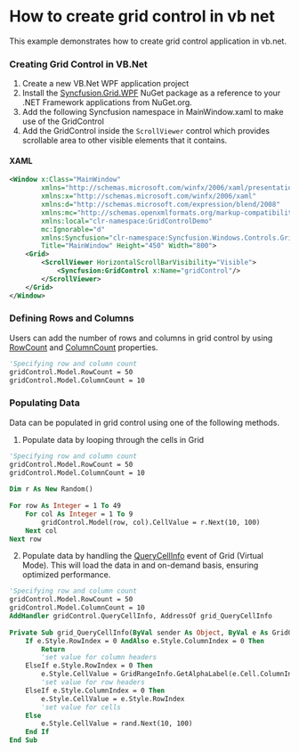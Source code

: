 # How to create grid control in vb net

This example demonstrates how to create grid control application in vb.net.

### Creating Grid Control in VB.Net
1. Create a new VB.Net WPF application project
2. Install the [Syncfusion.Grid.WPF](https://www.nuget.org/packages/Syncfusion.Grid.WPF)   NuGet package as a reference to your   .NET Framework applications from NuGet.org.
3. Add the following Syncfusion namespace in MainWindow.xaml to make use of the GridControl
4. Add the GridControl inside the `ScrollViewer` control which provides scrollable area to other visible elements that it contains.   

#### XAML

``` xml
<Window x:Class="MainWindow"
        xmlns="http://schemas.microsoft.com/winfx/2006/xaml/presentation"
        xmlns:x="http://schemas.microsoft.com/winfx/2006/xaml"
        xmlns:d="http://schemas.microsoft.com/expression/blend/2008"
        xmlns:mc="http://schemas.openxmlformats.org/markup-compatibility/2006"
        xmlns:local="clr-namespace:GridControlDemo"
        mc:Ignorable="d"
        xmlns:Syncfusion="clr-namespace:Syncfusion.Windows.Controls.Grid;assembly=Syncfusion.Grid.WPF" 
        Title="MainWindow" Height="450" Width="800">
    <Grid>
        <ScrollViewer HorizontalScrollBarVisibility="Visible">
            <Syncfusion:GridControl x:Name="gridControl"/>
        </ScrollViewer>
    </Grid>
</Window>
```

### Defining Rows and Columns

Users can add the number of rows and columns in grid control by using [RowCount](https://help.syncfusion.com/cr/wpf/Syncfusion.Windows.Controls.Grid.GridModel.html#Syncfusion_Windows_Controls_Grid_GridModel_RowCount) and [ColumnCount](https://help.syncfusion.com/cr/wpf/Syncfusion.Windows.Controls.Grid.GridModel.html#Syncfusion_Windows_Controls_Grid_GridModel_ColumnCount) properties.

``` vb
'Specifying row and column count
gridControl.Model.RowCount = 50
gridControl.Model.ColumnCount = 10
```

### Populating Data

Data can be populated in grid control using one of the following methods.

1. Populate data by looping through the cells in Grid
``` vb
'Specifying row and column count
gridControl.Model.RowCount = 50
gridControl.Model.ColumnCount = 10
 
Dim r As New Random()
 
For row As Integer = 1 To 49
    For col As Integer = 1 To 9
        gridControl.Model(row, col).CellValue = r.Next(10, 100)      
    Next col
Next row
```

2. Populate data by handling the [QueryCellInfo](https://help.syncfusion.com/cr/wpf/Syncfusion.Windows.Controls.Grid.GridModel.html#Syncfusion_Windows_Controls_Grid_GridModel_QueryCellInfo) event of Grid (Virtual Mode). This will load the data in and on-demand basis, ensuring optimized performance.

``` vb
'Specifying row and column count
gridControl.Model.RowCount = 50
gridControl.Model.ColumnCount = 10 
AddHandler gridControl.QueryCellInfo, AddressOf grid_QueryCellInfo
 
Private Sub grid_QueryCellInfo(ByVal sender As Object, ByVal e As GridQueryCellInfoEventArgs)
    If e.Style.RowIndex = 0 AndAlso e.Style.ColumnIndex = 0 Then
        Return
        'set value for column headers
    ElseIf e.Style.RowIndex = 0 Then
        e.Style.CellValue = GridRangeInfo.GetAlphaLabel(e.Cell.ColumnIndex)
        'set value for row headers
    ElseIf e.Style.ColumnIndex = 0 Then
        e.Style.CellValue = e.Style.RowIndex
        'set value for cells
    Else
        e.Style.CellValue = rand.Next(10, 100)
    End If
End Sub
```